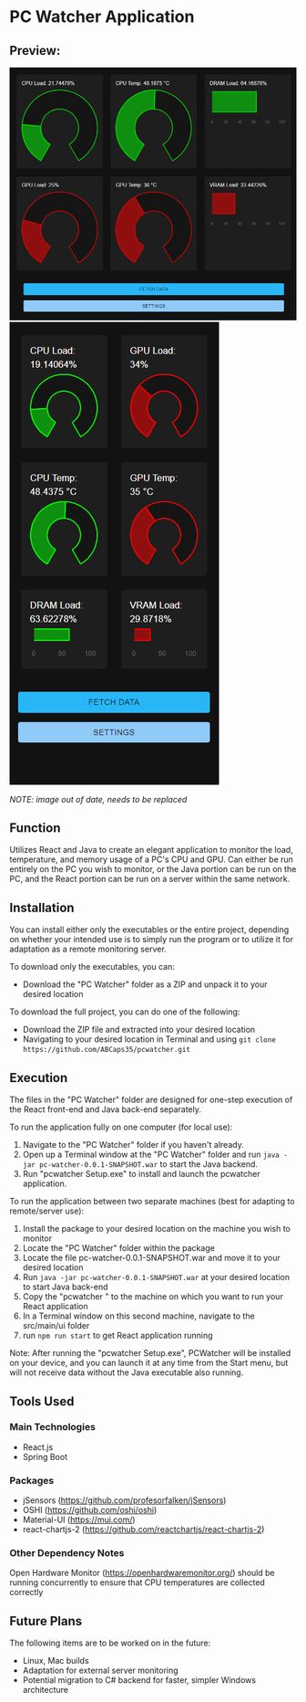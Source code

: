 # PC Watcher Application

## Preview:
![Desktop Application Preview](img/preview-desktop.png) ![Mobile Application Preview](img/preview-mobile.png)

*NOTE: image out of date, needs to be replaced*

## Function
Utilizes React and Java to create an elegant application to monitor the load, temperature, and memory usage of a PC's CPU and GPU. Can either be run entirely on the PC you wish to monitor, or the Java portion can be run on the PC, and the React portion can be run on a server within the same network.

## Installation
You can install either only the executables or the entire project, depending on whether your intended use is to simply run the program or to utilize it for adaptation as a remote monitoring server.

To download only the executables, you can: 
- Download the "PC Watcher" folder as a ZIP and unpack it to your desired location

To download the full project, you can do one of the following: 
- Download the ZIP file and extracted into your desired location
- Navigating to your desired location in Terminal and using `git clone https://github.com/ABCaps35/pcwatcher.git`

## Execution
The files in the "PC Watcher" folder are designed for one-step execution of the React front-end and Java back-end separately. 

To run the application fully on one computer (for local use):
1. Navigate to the "PC Watcher" folder if you haven't already.
2. Open up a Terminal window at the "PC Watcher" folder and run `java -jar pc-watcher-0.0.1-SNAPSHOT.war` to start the Java backend.
3. Run "pcwatcher Setup.exe" to install and launch the pcwatcher application.

To run the application between two separate machines (best for adapting to remote/server use):
1. Install the package to your desired location on the machine you wish to monitor
2. Locate the "PC Watcher" folder within the package
3. Locate the file pc-watcher-0.0.1-SNAPSHOT.war and move it to your desired location
4. Run `java -jar pc-watcher-0.0.1-SNAPSHOT.war` at your desired location to start Java back-end
5. Copy the "pcwatcher " to the machine on which you want to run your React application
6. In a Terminal window on this second machine, navigate to the src/main/ui folder
7. run `npm run start` to get React application running

Note: After running the "pcwatcher Setup.exe", PCWatcher will be installed on your device, and you can launch it at any time from the Start menu, but will not receive data without the Java executable also running.

## Tools Used
### Main Technologies
- React.js
- Spring Boot

### Packages
- jSensors (https://github.com/profesorfalken/jSensors)
- OSHI (https://github.com/oshi/oshi)
- Material-UI (https://mui.com/)
- react-chartjs-2 (https://github.com/reactchartjs/react-chartjs-2)

### Other Dependency Notes
Open Hardware Monitor (https://openhardwaremonitor.org/) should be running concurrently to ensure that CPU temperatures are collected correctly

## Future Plans
The following items are to be worked on in the future:
- Linux, Mac builds
- Adaptation for external server monitoring
- Potential migration to C# backend for faster, simpler Windows architecture